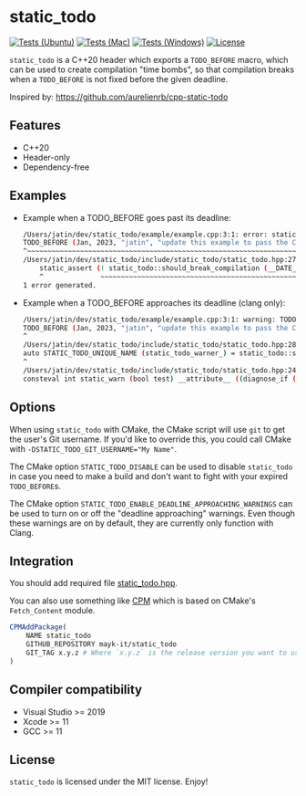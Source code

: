 # static_todo

[![Tests (Ubuntu)](https://github.com/mayk-it/static_todo/workflows/ubuntu/badge.svg)](https://github.com/mayk-it/static_todo/actions/workflows/ubuntu.yml)
[![Tests (Mac)](https://github.com/mayk-it/static_todo/workflows/macos/badge.svg)](https://github.com/mayk-it/static_todo/actions/workflows/macos.yml)
[![Tests (Windows)](https://github.com/mayk-it/static_todo/workflows/windows/badge.svg)](https://github.com/mayk-it/static_todo/actions/workflows/windows.yml)
[![License](https://img.shields.io/github/license/mayk-it/static_todo.svg)](LICENSE)

`static_todo` is a C++20 header which exports a `TODO_BEFORE` macro,
which can be used to create compilation "time bombs", so that
compilation breaks when a `TODO_BEFORE` is not fixed before the
given deadline.

Inspired by: https://github.com/aurelienrb/cpp-static-todo

## Features

* C++20
* Header-only
* Dependency-free

## Examples

- Example when a TODO_BEFORE goes past its deadline:
  ```bash
  /Users/jatin/dev/static_todo/example/example.cpp:3:1: error: static_assert failed due to requirement '!static_todo::should_break_compilation("Jan 10 2023", 2023, static_todo::get_month_from_string("Jan"), "jatin", "jatin")' "TODO: update this example to pass the CI"
  TODO_BEFORE (Jan, 2023, "jatin", "update this example to pass the CI");
  ^~~~~~~~~~~~~~~~~~~~~~~~~~~~~~~~~~~~~~~~~~~~~~~~~~~~~~~~~~~~~~~~~~~~~~
  /Users/jatin/dev/static_todo/include/static_todo/static_todo.hpp:279:5: note: expanded from macro 'TODO_BEFORE'
      static_assert (! static_todo::should_break_compilation (__DATE__, year, static_todo::get_month_from_string (#month), STATIC_TODO_GIT_USERNAME, user_query), "TODO: " msg); \
      ^              ~~~~~~~~~~~~~~~~~~~~~~~~~~~~~~~~~~~~~~~~~~~~~~~~~~~~~~~~~~~~~~~~~~~~~~~~~~~~~~~~~~~~~~~~~~~~~~~~~~~~~~~~~~~~~~~~~~~~~~~~~~~~~~~~~~~~~~~~~~~
  1 error generated.
  ```

- Example when a TODO_BEFORE approaches its deadline (clang only):
  ```bash
  /Users/jatin/dev/static_todo/example/example.cpp:3:1: warning: TODO_BEFORE deadline coming soon! [-Wuser-defined-warnings]
  TODO_BEFORE (Jan, 2023, "jatin", "update this example to pass the CI");
  ^
  /Users/jatin/dev/static_todo/include/static_todo/static_todo.hpp:280:234: note: expanded from macro 'TODO_BEFORE'
  auto STATIC_TODO_UNIQUE_NAME (static_todo_warner_) = static_todo::static_warn (! static_todo::should_warn_about_upcoming_deadline (__DATE__, year, static_todo::get_month_from_string (#month), STATIC_TODO_GIT_USERNAME, user_query))
  ^
  /Users/jatin/dev/static_todo/include/static_todo/static_todo.hpp:247:55: note: from 'diagnose_if' attribute on 'static_warn':
  consteval int static_warn (bool test) __attribute__ ((diagnose_if (! (test), "TODO_BEFORE deadline coming soon!", "warning")))
  ```
  
## Options

When using `static_todo` with CMake, the CMake script will
use `git` to get the user's Git username. If you'd like
to override this, you could call CMake with `-DSTATIC_TODO_GIT_USERNAME="My Name"`.

The CMake option `STATIC_TODO_DISABLE` can be used to disable
`static_todo` in case you need to make a build and don't want
to fight with your expired `TODO_BEFORE`s.

The CMake option `STATIC_TODO_ENABLE_DEADLINE_APPROACHING_WARNINGS`
can be used to turn on or off the "deadline approaching" warnings.
Even though these warnings are on by default, they are currently only
function with Clang.

## Integration

You should add required file [static_todo.hpp](include/static_todo/static_todo.hpp).

You can also use something like [CPM](https://github.com/TheLartians/CPM) which is based on CMake's `Fetch_Content` module.

```cmake
CPMAddPackage(
    NAME static_todo
    GITHUB_REPOSITORY mayk-it/static_todo
    GIT_TAG x.y.z # Where `x.y.z` is the release version you want to use.
)
```

## Compiler compatibility

* Visual Studio >= 2019
* Xcode >= 11
* GCC >= 11

## License

`static_todo` is licensed under the MIT license. Enjoy!
